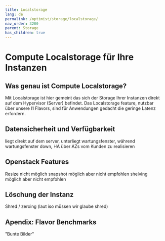 ```yaml
---
title: Localstorage
lang: de
permalink: /optimist/storage/localstorage/
nav_order: 3200
parent: Storage
has_children: true
---
```


Compute Localstorage für Ihre Instanzen
=================================================

Was genau ist Compute Localstorage?
-----

Mit Localstorage ist hier gemeint das sich der Storage Ihrer Instanzen direkt auf dem Hypervisor (Server) befindet. Das Localstorage feature, nutzbar über unsere l1 Flavors, sind für Anwendungen gedacht die geringe Latenz erfordern.

Datensicherheit und Verfügbarkeit
-----

liegt direkt auf dem server, unterliegt wartungsfenster, während wartungsfenster down, HA über AZs vom Kunden zu realisieren

Openstack Features
-----

Resize nicht möglich
snapshot möglich aber nicht empfohlen
shelving möglich aber nicht empfohlen

Löschung der Instanz
-----

Shred / zeroing (laut iso müssen wir glaube shred)


Apendix: Flavor Benchmarks
-----

"Bunte Bilder"
